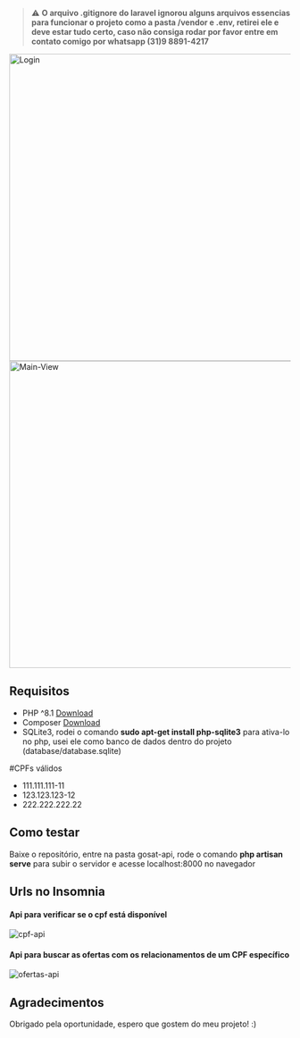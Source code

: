 
> :warning: **O arquivo .gitignore do laravel ignorou alguns arquivos essencias para funcionar o projeto como a pasta /vendor e .env, retirei ele e deve estar tudo certo, caso não consiga rodar por favor entre em contato comigo por whatsapp (31)9 8891-4217**

<img src="https://cdn.discordapp.com/attachments/523584352345653288/1010197076728094730/unknown.png" alt="Login" width="1100" height="550">
<img src="https://cdn.discordapp.com/attachments/523584352345653288/1010197238003277824/unknown.png" alt="Main-View" width="1100" height="550">

## Requisitos
- PHP ^8.1 [Download](https://www.php.net/downloads.php)
- Composer [Download](https://getcomposer.org/download/)
- SQLite3, rodei o comando **sudo apt-get install php-sqlite3** para ativa-lo no php, usei ele como banco de dados dentro do projeto (database/database.sqlite)

#CPFs válidos
- 111.111.111-11
- 123.123.123-12
- 222.222.222.22


## Como testar

Baixe o repositório, entre na pasta gosat-api, rode o comando **php artisan serve** para subir o servidor e acesse localhost:8000 no navegador

## Urls no Insomnia
<h4>Api para verificar se o cpf está disponível</h4>
<img align="center" alt="cpf-api" src="https://cdn.discordapp.com/attachments/302245701415600128/993270806341754991/cpfapi.png">
<h4>Api para buscar as ofertas com os relacionamentos de um CPF específico</h4>
<img align="center" alt="ofertas-api" src="https://cdn.discordapp.com/attachments/302245701415600128/993270806064943104/ofertas-api.png">


## Agradecimentos

Obrigado pela oportunidade, espero que gostem do meu projeto! :)
